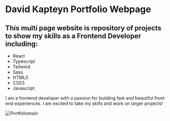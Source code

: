 # David Kapteyn Portfolio Webpage

## This multi page website is repository of projects to show my skills as a Frontend Developer including:

- React
- Typescript
- Tailwind
- Sass
- HTML5
- CSS3
- Javascript

I am a frontend developer with a passion for building fast and beautiful front end experiences. I am excited to take my skills and work on larger projects!

![Portfoliomain](https://user-images.githubusercontent.com/86522409/174882811-758e8019-dd02-43b9-be1e-ab049b71cd65.png)
